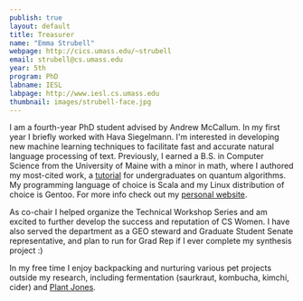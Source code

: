 ```yaml
---
publish: true
layout: default
title: Treasurer
name: "Emma Strubell"
webpage: http://cics.umass.edu/~strubell
email: strubell@cs.umass.edu
year: 5th
program: PhD
labname: IESL
labpage: http://www.iesl.cs.umass.edu
thumbnail: images/strubell-face.jpg
---
```

I am a fourth-year PhD student advised by Andrew McCallum. In my first year I briefly worked with Hava Siegelmann. I'm interested in developing new machine learning techniques to facilitate fast and accurate natural language processing of text. Previously, I earned a B.S. in Computer Science from the University of Maine with a minor in math, where I authored my most-cited work, a [tutorial](https://people.cs.umass.edu/~strubell/doc/quantum_tutorial.pdf) for undergraduates on quantum algorithms. My programming language of choice is Scala and my Linux distribution of choice is Gentoo. For more info check out my [personal website](http://cics.umass.edu/~strubell).

As co-chair I helped organize the Technical Workshop Series and am excited to further develop the success and reputation of CS Women. I have also served the department as a GEO steward and Graduate Student Senate representative, and plan to run for Grad Rep if I ever complete my synthesis project :)

In my free time I enjoy backpacking and nurturing various pet projects outside my research, including fermentation (saurkraut, kombucha, kimchi, cider) and [Plant Jones](https://github.com/patverga/plant_jones).
